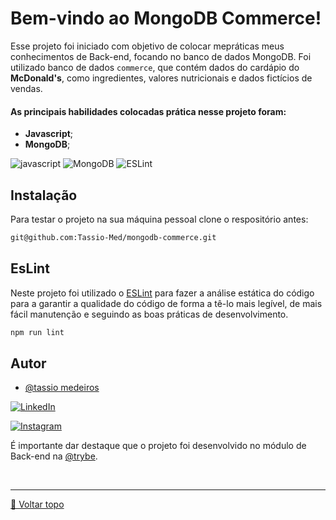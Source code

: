 # Bem-vindo ao MongoDB Commerce!

Esse projeto foi iniciado com objetivo de colocar mepráticas meus conhecimentos de Back-end, focando no banco de dados MongoDB. Foi utilizado banco de dados `commerce`, que contém dados do cardápio do **McDonald's**, como ingredientes, valores nutricionais e dados fictícios de vendas. 

#### As principais habilidades colocadas prática nesse projeto foram:

* **Javascript**;
* **MongoDB**;

![javascript](https://img.shields.io/badge/javascript-yellow.svg?style=for-the-badge&logo=javascript&logoColor=white) ![MongoDB](https://img.shields.io/badge/MongoDB-%234ea94b.svg?style=for-the-badge&logo=mongodb&logoColor=white)  ![ESLint](https://img.shields.io/badge/ESLint-4B3263?style=for-the-badge&logo=eslint&logoColor=white) 



## Instalação

Para testar o projeto na sua máquina pessoal clone o respositório antes:


```sh
git@github.com:Tassio-Med/mongodb-commerce.git
```


## EsLint

Neste projeto foi utilizado o [ESLint](https://eslint.org/) para fazer a análise estática do código para a garantir a qualidade do código de forma a tê-lo mais legível, de mais fácil manutenção e seguindo as boas práticas de desenvolvimento.

```sh
npm run lint
```
## Autor

- [@tassio medeiros](https://github.com/Tassio-Med)

[![LinkedIn](https://img.shields.io/badge/LinkedIn-0077B5?style=for-the-badge&logo=linkedin&logoColor=white)](https://linkedin.com/in/tassiomed98) 

[![Instagram](https://img.shields.io/badge/Instagram-E4405F?style=for-the-badge&logo=instagram&logoColor=white)](https://instagram.com/tassio.med?igshid=ZDdkNTZiNTM=) 





É importante dar destaque que o projeto foi desenvolvido no  módulo de Back-end na [@trybe](https://github.com/betrybe).

<br><hr>
[🔼 Voltar topo](#bem-vindo-ao-mongodb-commerce)